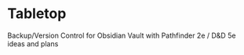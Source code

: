 # Tabletop
Backup/Version Control for Obsidian Vault with Pathfinder 2e / D&amp;D 5e ideas and plans
